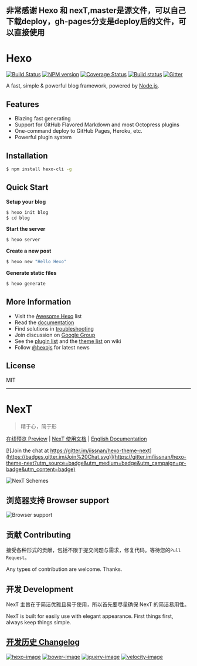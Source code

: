 非常感谢 Hexo 和 nexT,master是源文件，可以自己下载deploy，gh-pages分支是deploy后的文件，可以直接使用   
---

# Hexo
[![Build Status](https://travis-ci.org/hexojs/hexo.svg?branch=master)](https://travis-ci.org/hexojs/hexo)  [![NPM version](https://badge.fury.io/js/hexo.svg)](http://badge.fury.io/js/hexo) [![Coverage Status](https://coveralls.io/repos/hexojs/hexo/badge.svg?branch=master)](https://coveralls.io/r/hexojs/hexo?branch=master) [![Build status](https://ci.appveyor.com/api/projects/status/hpx3lduqjj2t6uqq/branch/master?svg=true)](https://ci.appveyor.com/project/tommy351/hexo/branch/master) [![Gitter](https://badges.gitter.im/hexojs/hexo.svg)](https://gitter.im/hexojs/hexo?utm_source=badge&utm_medium=badge&utm_campaign=pr-badge)

A fast, simple & powerful blog framework, powered by [Node.js](http://nodejs.org).

## Features

- Blazing fast generating
- Support for GitHub Flavored Markdown and most Octopress plugins
- One-command deploy to GitHub Pages, Heroku, etc.
- Powerful plugin system

## Installation

``` bash
$ npm install hexo-cli -g
```

## Quick Start

**Setup your blog**

``` bash
$ hexo init blog
$ cd blog
```

**Start the server**

``` bash
$ hexo server
```

**Create a new post**

``` bash
$ hexo new "Hello Hexo"
```

**Generate static files**

``` bash
$ hexo generate
```

## More Information

- Visit the [Awesome Hexo](https://github.com/hexojs/awesome-hexo) list
- Read the [documentation](https://hexo.io/)
- Find solutions in [troubleshooting](https://hexo.io/docs/troubleshooting.html)
- Join discussion on [Google Group](https://groups.google.com/group/hexo)
- See the [plugin list](https://hexo.io/plugins/) and the [theme list](https://hexo.io/themes/) on wiki
- Follow [@hexojs](https://twitter.com/hexojs) for latest news

## License

MIT

---
# NexT

> 精于心，简于形

<a href="http://notes.iissnan.com" target="_blank">在线预览 Preview</a> | <a href="http://theme-next.iissnan.com" target="_blank">NexT 使用文档</a> |  [English Documentation](README.en.md)

[![Join the chat at https://gitter.im/iissnan/hexo-theme-next](https://badges.gitter.im/Join%20Chat.svg)](https://gitter.im/iissnan/hexo-theme-next?utm_source=badge&utm_medium=badge&utm_campaign=pr-badge&utm_content=badge)

![NexT Schemes](http://iissnan.com/nexus/next/next-schemes.jpg)


## 浏览器支持 Browser support

![Browser support](http://iissnan.com/nexus/next/browser-support.png)


## 贡献 Contributing

接受各种形式的贡献，包括不限于提交问题与需求，修复代码。等待您的`Pull Request`。

Any types of contribution are welcome. Thanks.

## 开发 Development

NexT 主旨在于简洁优雅且易于使用，所以首先要尽量确保 NexT 的简洁易用性。

NexT is built for easily use with elegant appearance. First things first, always keep things simple.

## [开发历史 Changelog](https://github.com/iissnan/hexo-theme-next/wiki/Changelog)

[![hexo-image]][hexo-url]
[![bower-image]][bower-url]
[![jquery-image]][jquery-url]
[![velocity-image]][velocity-url]

[hexo-image]: http://img.shields.io/badge/Hexo-2.4+-2BAF2B.svg?style=flat-square
[hexo-url]: http://hexo.io
[bower-image]: http://img.shields.io/badge/Bower-*-2BAF2B.svg?style=flat-square
[bower-url]: http://bower.io
[jquery-image]: https://img.shields.io/badge/jquery-2.1-2BAF2B.svg?style=flat-square
[jquery-url]: http://jquery.com/
[velocity-image]: https://img.shields.io/badge/Velocity-1.2-2BAF2B.svg?style=flat-square
[velocity-url]: http://julian.com/research/velocity/